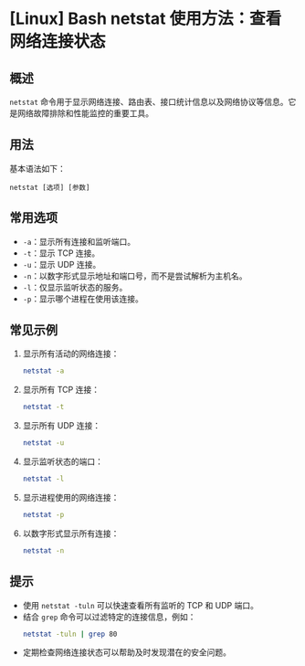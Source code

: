 # [Linux] Bash netstat 使用方法：查看网络连接状态

## 概述
`netstat` 命令用于显示网络连接、路由表、接口统计信息以及网络协议等信息。它是网络故障排除和性能监控的重要工具。

## 用法
基本语法如下：
```
netstat [选项] [参数]
```

## 常用选项
- `-a`：显示所有连接和监听端口。
- `-t`：显示 TCP 连接。
- `-u`：显示 UDP 连接。
- `-n`：以数字形式显示地址和端口号，而不是尝试解析为主机名。
- `-l`：仅显示监听状态的服务。
- `-p`：显示哪个进程在使用该连接。

## 常见示例
1. 显示所有活动的网络连接：
   ```bash
   netstat -a
   ```

2. 显示所有 TCP 连接：
   ```bash
   netstat -t
   ```

3. 显示所有 UDP 连接：
   ```bash
   netstat -u
   ```

4. 显示监听状态的端口：
   ```bash
   netstat -l
   ```

5. 显示进程使用的网络连接：
   ```bash
   netstat -p
   ```

6. 以数字形式显示所有连接：
   ```bash
   netstat -n
   ```

## 提示
- 使用 `netstat -tuln` 可以快速查看所有监听的 TCP 和 UDP 端口。
- 结合 `grep` 命令可以过滤特定的连接信息，例如：
  ```bash
  netstat -tuln | grep 80
  ```
- 定期检查网络连接状态可以帮助及时发现潜在的安全问题。